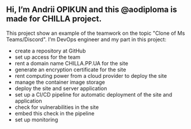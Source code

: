   Hi, I’m Andrii OPIKUN and this @aodiploma is made for CHILLA project.
-
 This project show an example of the teamwork on the topic "Clone of Ms Teams/Discord". I’m DevOps engineer and my part in this project: 
- create a repository at GitHub
- set up access for the team
- rent a domain name CHILLA.PP.UA for the site
- generate an encryption certificate for the site
- rent computing power from a cloud provider to deploy the site
- manage the container image storage
- deploy the site and server application
- set up a CI/CD pipeline for automatic deployment of the site and application
- check for vulnerabilities in the site
- embed this check in the pipeline
- set up monitoring
